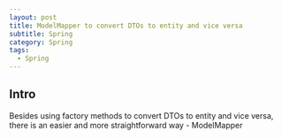 ```yaml
---
layout: post
title: ModelMapper to convert DTOs to entity and vice versa
subtitle: Spring
category: Spring
tags:
  - Spring
---
```


## Intro
Besides using factory methods to convert DTOs to entity and vice versa, there is an easier
and more straightforward way - ModelMapper

